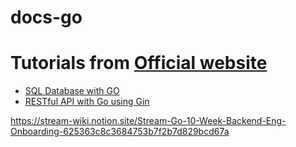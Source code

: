 # docs-go

# Tutorials from [Official website](https://go.dev/doc/tutorial/)

- [SQL Database with GO](https://go.dev/doc/tutorial/database-access)
- [RESTful API with Go using Gin](https://go.dev/doc/tutorial/web-service-gin)

https://stream-wiki.notion.site/Stream-Go-10-Week-Backend-Eng-Onboarding-625363c8c3684753b7f2b7d829bcd67a
